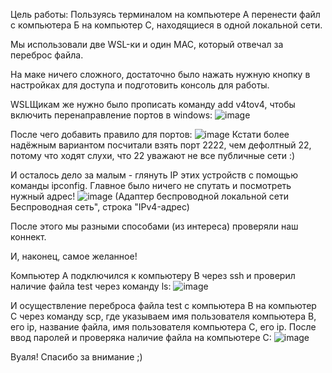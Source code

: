 Цель работы:
Пользуясь терминалом на компьютере А перенести файл с компьютера Б на компьютер С, находящиеся в одной локальной сети.

Мы использовали две WSL-ки и один MAC, который отвечал за переброс файла.

На маке ничего сложного, достаточно было нажать нужную кнопку в настройках для доступа и подготовить консоль для работы.

WSLЩикам же нужно было прописать команду add v4tov4, чтобы включить перенаправление портов в windows:
![image](https://github.com/radmirr0r/cloud_technologies/assets/113018601/091d52d3-aed1-455f-bd5c-4f13c639211b)

После чего добавить правило для портов:
![image](https://github.com/radmirr0r/cloud_technologies/assets/113018601/2d525ba9-6d07-4112-8e94-a2ffd9feed1c)
Кстати более надёжным вариантом посчитали взять порт 2222, чем дефолтный 22, потому что ходят слухи, что 22 уважают не все публичные сети :)

И осталось дело за малым - глянуть IP этих устройств с помощью команды ipconfig.
Главное было ничего не спутать и посмотреть нужный адрес!
![image](https://github.com/radmirr0r/cloud_technologies/assets/113018601/534bcf5d-e27f-46e8-817c-c0aba37606c2)
(Адаптер беспроводной локальной сети Беспроводная сеть", строка "IPv4-адрес)

После этого мы разными способами (из интереса) проверяли наш коннект.

И, наконец, самое желанное!

Компьютер A подключился к компьютеру B через ssh и проверил наличие файла test через команду ls:
![image](https://github.com/radmirr0r/cloud_technologies/assets/113018601/e91a43f2-f5c7-42c7-ab52-6f25448d8413)

И осуществление переброса файла test с компьютера B на компьютер C через команду scp, где указываем имя пользователя компьютера B, его ip, название файла, имя пользователя компьютера C, его ip. После ввод паролей и проверяка наличие файла на компьютере C:
![image](https://github.com/radmirr0r/cloud_technologies/assets/113018601/1c56564a-77dd-43d9-af44-5793c40fd5f9)

Вуаля! Спасибо за внимание ;)
